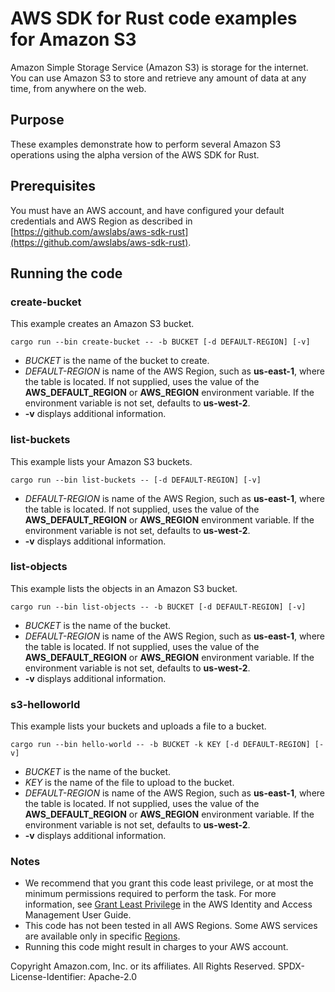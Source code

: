 # AWS SDK for Rust code examples for Amazon S3

Amazon Simple Storage Service (Amazon S3) is storage for the internet. You can use Amazon S3 to store and retrieve any amount of data at any time, from anywhere on the web.

## Purpose

These examples demonstrate how to perform several Amazon S3 operations using the alpha version of the AWS SDK for Rust.

## Prerequisites

You must have an AWS account, and have configured your default credentials and AWS Region as described in [https://github.com/awslabs/aws-sdk-rust](https://github.com/awslabs/aws-sdk-rust).

## Running the code

### create-bucket

This example creates an Amazon S3 bucket.

`cargo run --bin create-bucket -- -b BUCKET [-d DEFAULT-REGION] [-v]`

- _BUCKET_ is the name of the bucket to create.
- _DEFAULT-REGION_ is name of the AWS Region, such as __us-east-1__, where the table is located.
  If not supplied, uses the value of the __AWS_DEFAULT_REGION__ or __AWS_REGION__ environment variable.
  If the environment variable is not set, defaults to __us-west-2__.
- __-v__ displays additional information.

### list-buckets

This example lists your Amazon S3 buckets.

`cargo run --bin list-buckets -- [-d DEFAULT-REGION] [-v]`

- _DEFAULT-REGION_ is name of the AWS Region, such as __us-east-1__, where the table is located.
  If not supplied, uses the value of the __AWS_DEFAULT_REGION__ or __AWS_REGION__ environment variable.
  If the environment variable is not set, defaults to __us-west-2__.
- __-v__ displays additional information.

### list-objects

This example lists the objects in an Amazon S3 bucket.

`cargo run --bin list-objects -- -b BUCKET [-d DEFAULT-REGION] [-v]`

- _BUCKET_ is the name of the bucket.
- _DEFAULT-REGION_ is name of the AWS Region, such as __us-east-1__, where the table is located.
  If not supplied, uses the value of the __AWS_DEFAULT_REGION__ or __AWS_REGION__ environment variable.
  If the environment variable is not set, defaults to __us-west-2__.
- __-v__ displays additional information.

### s3-helloworld

This example lists your buckets and uploads a file to a bucket.

`cargo run --bin hello-world -- -b BUCKET -k KEY [-d DEFAULT-REGION] [-v]`

- _BUCKET_ is the name of the bucket.
- _KEY_ is the name of the file to upload to the bucket.
- _DEFAULT-REGION_ is name of the AWS Region, such as __us-east-1__, where the table is located.
  If not supplied, uses the value of the __AWS_DEFAULT_REGION__ or __AWS_REGION__ environment variable.
  If the environment variable is not set, defaults to __us-west-2__.
- __-v__ displays additional information.

### Notes

- We recommend that you grant this code least privilege,
  or at most the minimum permissions required to perform the task.
  For more information, see
  [Grant Least Privilege](https://docs.aws.amazon.com/IAM/latest/UserGuide/best-practices.html#grant-least-privilege)
  in the AWS Identity and Access Management User Guide.
- This code has not been tested in all AWS Regions.
  Some AWS services are available only in specific
  [Regions](https://aws.amazon.com/about-aws/global-infrastructure/regional-product-services).
- Running this code might result in charges to your AWS account.

Copyright Amazon.com, Inc. or its affiliates. All Rights Reserved. SPDX-License-Identifier: Apache-2.0